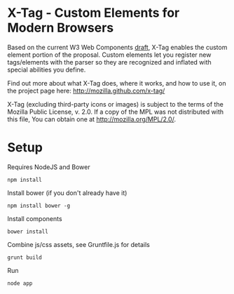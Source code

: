 # X-Tag - Custom Elements for Modern Browsers


Based on the current W3 Web Components [draft][1], X-Tag enables the custom element portion of the proposal.
Custom elements let you register new tags/elements with the parser so they are recognized and inflated with
special abilities you define.

Find out more about what X-Tag does, where it works, and how to use it, on the project page here: http://mozilla.github.com/x-tag/

X-Tag (excluding third-party icons or images) is subject to the terms of the Mozilla Public License, v. 2.0. If a copy of the MPL was not distributed with this file, You can obtain one at http://mozilla.org/MPL/2.0/.

  [1]: https://dvcs.w3.org/hg/webcomponents/raw-file/tip/explainer/index.html       "W3 Web Components Spec (Draft)"



# Setup

Requires NodeJS and Bower


```
npm install
```

Install bower (if you don't already have it)

```
npm install bower -g
```

Install components

```
bower install 
```

Combine js/css assets,  see Gruntfile.js for details

```
grunt build
```

Run

```
node app
```
